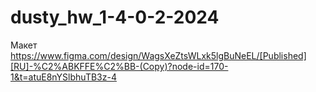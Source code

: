 # dusty_hw_1-4-0-2-2024

Макет https://www.figma.com/design/WagsXeZtsWLxk5lgBuNeEL/[Published][RU]-%C2%ABKFFE%C2%BB-(Copy)?node-id=170-1&t=atuE8nYSlbhuTB3z-4
